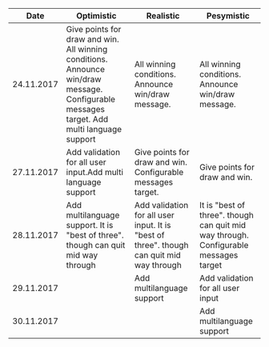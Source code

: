 Date |Optimistic|Realistic|Pesymistic
-------|--------|---------|-------------
24.11.2017|Give points for draw and win. All winning conditions. Announce win/draw message. Configurable messages target. Add multi language support| All winning conditions. Announce win/draw message.| All winning conditions. Announce win/draw message.
27.11.2017|Add validation for all user input.Add multi language support|Give points for draw and win. Configurable messages target.|Give points for draw and win.
28.11.2017|Add multilanguage support. It is "best of three". though can quit mid way through |Add validation for all user input. It is "best of three". though can quit mid way through|It is "best of three". though can quit mid way through. Configurable messages target
29.11.2017| |Add multilanguage support | Add validation for all user input
30.11.2017| | |Add multilanguage support
